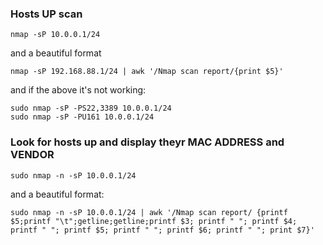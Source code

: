 ### Hosts UP scan
```nmap -sP 10.0.0.1/24```

and a beautiful format

```nmap -sP 192.168.88.1/24 | awk '/Nmap scan report/{print $5}'```

and if the above it's not working: 
```
sudo nmap -sP -PS22,3389 10.0.0.1/24
sudo nmap -sP -PU161 10.0.0.1/24 
```

### Look for hosts up and display theyr MAC ADDRESS and VENDOR
```sudo nmap -n -sP 10.0.0.1/24```

and a beautiful format:

```sudo nmap -n -sP 10.0.0.1/24 | awk '/Nmap scan report/ {printf $5;printf "\t";getline;getline;printf $3; printf " "; printf $4; printf " "; printf $5; printf " "; printf $6; printf " "; print $7}'```

